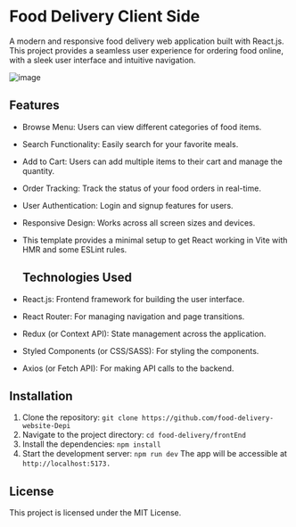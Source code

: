 # Food Delivery Client Side

A modern and responsive food delivery web application built with React.js. This project provides a seamless user experience for ordering food online, with a sleek user interface and intuitive navigation.

![image](https://github.com/user-attachments/assets/8b66906e-845c-4221-a99d-7a42faa3c934)


## Features
- Browse Menu: Users can view different categories of food items.
- Search Functionality: Easily search for your favorite meals.
- Add to Cart: Users can add multiple items to their cart and manage the quantity.
- Order Tracking: Track the status of your food orders in real-time.
- User Authentication: Login and signup features for users.
- Responsive Design: Works across all screen sizes and devices.
- This template provides a minimal setup to get React working in Vite with HMR and some ESLint rules.

  ## Technologies Used
- React.js: Frontend framework for building the user interface.
- React Router: For managing navigation and page transitions.
- Redux (or Context API): State management across the application.
- Styled Components (or CSS/SASS): For styling the components.
- Axios (or Fetch API): For making API calls to the backend.

## Installation
1. Clone the repository:
```git clone https://github.com/food-delivery-website-Depi```
2. Navigate to the project directory:
```cd food-delivery/frontEnd```
3. Install the dependencies:
```npm install```
4. Start the development server:
```npm run dev```
The app will be accessible at ```http://localhost:5173.```


## License
This project is licensed under the MIT License.














